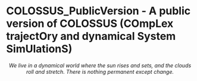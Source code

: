 # COLOSSUS_PublicVersion - A public version of COLOSSUS (**CO**mp**L**ex traject**O**ry and dynamical **S**ystem **S**im**U**lation**S**)

*<center> We live in a dynamical world where the sun rises and sets, and the clouds roll and stretch. There is nothing permanent except change. </center>*